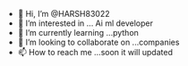- 👋 Hi, I’m @HARSH83022
- 👀 I’m interested in ... Ai ml developer
- 🌱 I’m currently learning ...python
- 💞️ I’m looking to collaborate on ...companies
- 📫 How to reach me ...soon it will updated

<!---
HARSH83022/HARSH83022 is a ✨ special ✨ repository because its `README.md` (this file) appears on your GitHub profile.
You can click the Preview link to take a look at your changes.
--->

